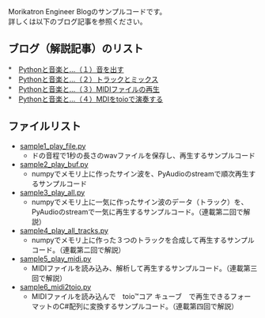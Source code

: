 Morikatron Engineer Blogのサンプルコードです。  
詳しくは以下のブログ記事を参照ください。

## ブログ（解説記事）のリスト
*　[Pythonと音楽と...（１）音を出す](https://tech.morikatron.ai/entry/2020/07/28/100000)  
*　[Pythonと音楽と...（２）トラックとミックス](https://tech.morikatron.ai/entry/2020/08/10/100000)  
*　[Pythonと音楽と...（３）MIDIファイルの再生](https://tech.morikatron.ai/entry/2020/08/17/100000)  
*　[Pythonと音楽と...（４）MDIをtoioで演奏する](https://tech.morikatron.ai/entry/2021/2/1/100000)  

## ファイルリスト
* [sample1_play_file.py](sample1_play_file.py)
  * ドの音程で1秒の長さのwavファイルを保存し、再生するサンプルコード
* [sample2_play_buf.py](sample2_play_buf.py)
  * numpyでメモリ上に作ったサイン波を、PyAudioのstreamで順次再生するサンプルコード
* [sample3_play_all.py](sample3_play_all.py)
  * numpyでメモリ上に一気に作ったサイン波のデータ（トラック）を、PyAudioのstreamで一気に再生するサンプルコード。（連載第二回で解説）
* [sample4_play_all_tracks.py](sample4_play_all_tracks.py)
  * numpyでメモリ上に作った３つのトラックを合成して再生するサンプルコード。（連載第二回で解説）
* [sample5_play_midi.py](sample5_play_midi.py)
  * MIDIファイルを読み込み、解析して再生するサンプルコード。（連載第三回で解説）
* [sample6_midi2toio.py](sample6_midi2toio.py)
  * MIDIファイルを読み込んで　toio™コア キューブ　で再生できるフォーマットのC#配列に変換するサンプルコード。（連載第四回で解説）
